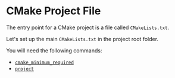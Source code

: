 # CMake Project File

The entry point for a CMake project is a file called `CMakeLists.txt`.

Let's set up the main `CMakeLists.txt` in the project root folder.

You will need the following commands:
- [`cmake_minimum_required`](https://cmake.org/cmake/help/v3.10/command/cmake_minimum_required.html)
- [`project`](https://cmake.org/cmake/help/v3.10/command/project.html)
